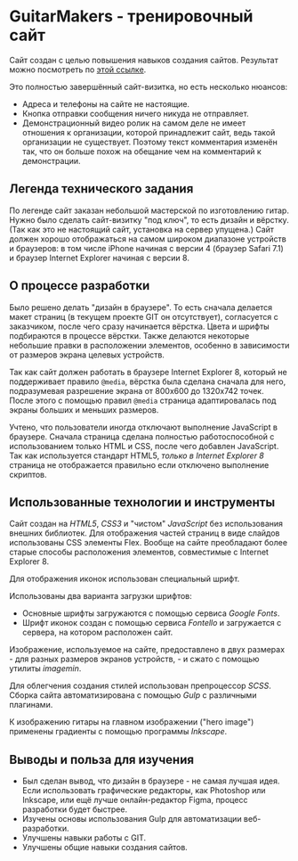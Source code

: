 # GuitarMakers - тренировочный сайт

Сайт создан с целью повышения навыков создания сайтов. Результат можно
посмотреть по
[этой ссылке](https://raw.githack.com/alexandersolovyov/WebSiteDemo--GuitarMakers/dist_2/dist/index.html).

Это полностью завершённый сайт-визитка, но есть несколько нюансов:

- Адреса и телефоны на сайте не настоящие.
- Кнопка отправки сообщения ничего никуда не отправляет.
- Демонстрационный видео ролик на самом деле не имеет отношения к организации,
  которой принадлежит сайт, ведь такой организации не существует. Поэтому
  текст комментария изменён так, что он больше похож на обещание чем на
  комментарий к демонстрации.

## Легенда технического задания

По легенде сайт заказан небольшой мастерской по изготовлению гитар. Нужно было
сделать сайт-визитку "под ключ", то есть дизайн и вёрстку. (Так как это не
настоящий сайт, установка на сервер упущена.) Сайт должен хорошо отображаться на
самом широком диапазоне устройств и браузеров: в том числе iPhone начиная с
версии 4 (браузер Safari 7.1) и браузер Internet Explorer начиная с версии 8.

## О процессе разработки

Было решено делать "дизайн в браузере". То есть сначала делается макет страниц
(в текущем проекте GIT он отсутствует), согласуется с заказчиком, после чего
сразу начинается вёрстка. Цвета и шрифты подбираются в процессе вёрстки. Также
делаются некоторые небольшие правки в расположении элементов, особенно в
зависимости от размеров экрана целевых устройств.

Так как сайт должен работать в браузере Internet Explorer 8, который не
поддерживает правило `@media`, вёрстка была сделана сначала для него,
подразумевая разрешение экрана от 800x600 до 1320x742 точек. После
этого с помощью правил `@media` страница адаптировалась под экраны
больших и меньших размеров.

Учтено, что пользователи иногда отключают выполнение JavaScript в браузере.
Сначала страница сделана полностью работоспособной с использованием только HTML
и CSS, после чего добавлен JavaScript. Так как используется стандарт HTML5,
*только в Internet Explorer 8* страница не отображается правильно если отключено
выполнение скриптов.

## Использованные технологии и инструменты

Сайт создан на *HTML5*, *CSS3* и "чистом" *JavaScript* без использования внешних
библиотек. Для отображения частей страниц в виде слайдов использованы CSS
элементы Flex. Вообще на сайте преобладают более старые способы расположения
элементов, совместимые с Internet Explorer 8.

Для отображения иконок использован специальный шрифт.

Использованы два варианта загрузки шрифтов:

- Основные шрифты загружаются с помощью сервиса *Google Fonts*.
- Шрифт иконок создан с помощью сервиса *Fontello* и загружается с сервера,
  на котором расположен сайт.

Изображение, используемое на сайте, предоставлено в двух размерах - для разных
размеров экранов устройств, - и сжато с помощью утилиты *imagemin*.

Для облегчения создания стилей использован препроцессор *SCSS*. Сборка сайта
автоматизирована с помощью *Gulp* с различными плагинами.

К изображению гитары на главном изображении ("hero image") применены градиенты с
помощью программы *Inkscape*.

## Выводы и польза для изучения

- Был сделан вывод, что дизайн в браузере - не самая лучшая идея. Если
  использовать графические редакторы, как Photoshop или Inkscape, или ещё лучше
  онлайн-редактор Figma, процесс разработки будет быстрее.
- Изучены основы использования Gulp для автоматизации веб-разработки.
- Улучшены навыки работы с GIT.
- Улучшены общие навыки создания сайтов.

